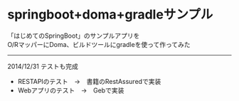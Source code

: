 ﻿springboot+doma+gradleサンプル
==========

「はじめてのSpringBoot」のサンプルアプリを  
O/RマッパーにDoma、ビルドツールにgradleを使って作ってみた

---
2014/12/31 テストも完成
* RESTAPIのテスト　→　書籍のRestAssuredで実装
* Webアプリのテスト　→　Gebで実装

